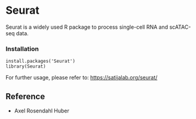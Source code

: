 # Seurat


Seurat is a widely used R package to process single-cell RNA and scATAC-seq data. 


### Installation
```
install.packages('Seurat')
library(Seurat)
```

For further usage, please refer to: https://satijalab.org/seurat/


## Reference
- Axel Rosendahl Huber